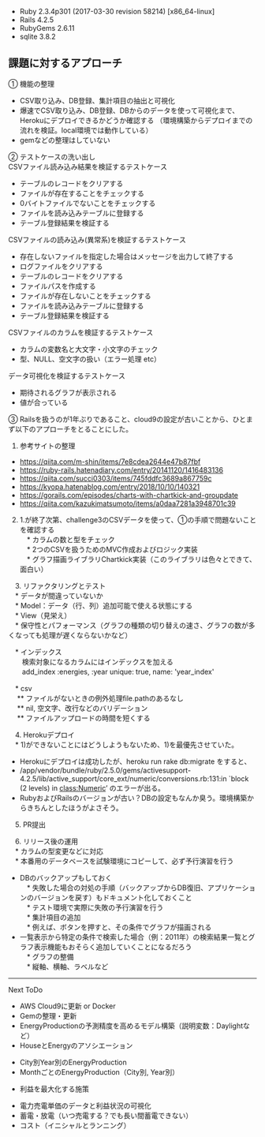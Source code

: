 * Ruby 2.3.4p301 (2017-03-30 revision 58214) [x86_64-linux]
* Rails 4.2.5
* RubyGems 2.6.11
* sqlite 3.8.2

## 課題に対するアプローチ
 ① 機能の整理
 * CSV取り込み、DB登録、集計項目の抽出と可視化
 * 爆速でCSV取り込み、DB登録、DBからのデータを使って可視化まで、Herokuにデプロイできるかどうか確認する
  （環境構築からデプロイまでの流れを検証。local環境では動作している）
 * gemなどの整理はしていない

 ② テストケースの洗い出し  
 CSVファイル読み込み結果を検証するテストケース
 
  * テーブルのレコードをクリアする
  * ファイルが存在することをチェックする
  * 0バイトファイルでないことをチェックする
  * ファイルを読み込みテーブルに登録する
  * テーブル登録結果を検証する

 CSVファイルの読み込み(異常系)を検証するテストケース
  * 存在しないファイルを指定した場合はメッセージを出力して終了する
  * ログファイルをクリアする
  * テーブルのレコードをクリアする
  * ファイルパスを作成する
  * ファイルが存在しないことをチェックする
  * ファイルを読み込みテーブルに登録する
  * テーブル登録結果を検証する
  
  CSVファイルのカラムを検証するテストケース
  * カラムの変数名と大文字・小文字のチェック
  * 型、NULL、空文字の扱い（エラー処理 etc）

  データ可視化を検証するテストケース
  * 期待されるグラフが表示される
  * 値が合っている

 ③ Railsを扱うのが1年ぶりであること、cloud9の設定が古いことから、ひとまず以下のアプローチをとることにした。
  1. 参考サイトの整理

  * https://qiita.com/m-shin/items/7e8cdea2644e47b87fbf
  * https://ruby-rails.hatenadiary.com/entry/20141120/1416483136
  * https://qiita.com/succi0303/items/745fddfc3689a867759c
  * https://kyopa.hatenablog.com/entry/2018/10/10/140321
  * https://gorails.com/episodes/charts-with-chartkick-and-groupdate
  * https://qiita.com/kazukimatsumoto/items/a0daa7281a3948701c39  
  
  2. 1.が終了次第、challenge3のCSVデータを使って、①の手順で問題ないことを確認する  
　* カラムの数と型をチェック  
　* 2つのCSVを扱うためのMVC作成およびロジック実装  
　* グラフ描画ライブラリChartkick実装（このライブラリは色々とできて、面白い）  

　3. リファクタリングとテスト  
　* データが間違っていないか  
　* Model：データ（行、列）追加可能で使える状態にする  
　* View（見栄え）  
　* 保守性とパフォーマンス（グラフの種類の切り替えの速さ、グラフの数が多くなっても処理が遅くならないかなど）  

　* インデックス  
　　検索対象になるカラムにはインデックスを加える  
　　add_index :energies, :year unique: true, name: 'year_index'  

　* csv  
　 ** ファイルがないときの例外処理file.pathのあるなし  
　 ** nil, 空文字、改行などのバリデーション  
　 ** ファイルアップロードの時間を短くする  

　4. Herokuデプロイ  
　* 1)ができないことにはどうしようもないため、1)を最優先させていた。  
  * Herokuにデプロイは成功したが、heroku run rake db:migrate をすると、  
  * /app/vendor/bundle/ruby/2.5.0/gems/activesupport-4.2.5/lib/active_support/core_ext/numeric/conversions.rb:131:in `block (2 levels) in <class:Numeric>’
  のエラーが出る。  
  * RubyおよびRailsのバージョンが古い？DBの設定もなんか臭う。環境構築からきちんとしたほうがよさそう。  

　5. PR提出

　6. リリース後の運用  
　* カラムの型変更などに対応  
　* 本番用のデータベースを試験環境にコピーして、必ず予行演習を行う  
  * DBのバックアップもしておく  
　* 失敗した場合の対処の手順（バックアップからDB復旧、アプリケーションのバージョンを戻す）もドキュメント化しておくこと  
　* テスト環境で実際に失敗の予行演習を行う  
　* 集計項目の追加  
　* 例えば、ボタンを押すと、その条件でグラフが描画される  
  * 一覧表示から特定の条件で検索した場合（例：2011年）の検索結果一覧とグラフ表示機能もおそらく追加していくことになるだろう  
　* グラフの整備  
　* 縦軸、横軸、ラベルなど  

---------------------------------------------------------------------------
 Next ToDo
  * AWS Cloud9に更新 or Docker
  * Gemの整理・更新
  * EnergyProductionの予測精度を高めるモデル構築（説明変数：Daylightなど）
  * HouseとEnergyのアソシエーション
   - City別Year別のEnergyProduction
   - MonthごとのEnergyProduction（City別, Year別）
  * 利益を最大化する施策
   - 電力売電単価のデータと利益状況の可視化
   - 蓄電・放電（いつ売電する？でも長い間蓄電できない）
   - コスト（イニシャルとランニング）